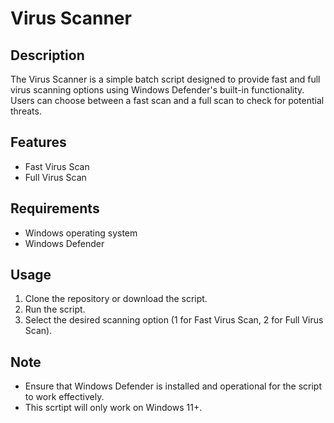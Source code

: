 # Virus Scanner

## Description
The Virus Scanner is a simple batch script designed to provide fast and full virus scanning options using Windows Defender's built-in functionality. Users can choose between a fast scan and a full scan to check for potential threats.

## Features
- Fast Virus Scan
- Full Virus Scan

## Requirements
- Windows operating system
- Windows Defender

## Usage
1. Clone the repository or download the script.
2. Run the script.
3. Select the desired scanning option (1 for Fast Virus Scan, 2 for Full Virus Scan).

## Note
- Ensure that Windows Defender is installed and operational for the script to work effectively.
- This scrtipt will only work on Windows 11+.
